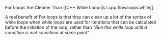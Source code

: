 

For Loops Are Cleaner Than [[C++ While Loops|s.l.cpp.flow.loops.while]]

A real benefit of For loops is that they can clean up a lot of the syntax of while loops when while loops are used for iterations that can be calculated before the initiation of the loop, rather than _"Run this while loop until a condition is met sometime at some point"_.

